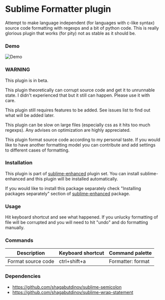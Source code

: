 # Sublime Formatter plugin

Attempt to make language independent (for languages with c-like syntax) source
code formatting with regexps and a bit of python code. This is really glorious
plugin that works (for pity) not as stable as it should be.


### Demo

![Demo](https://raw.github.com/shagabutdinov/sublime-formatter/master/demo/demo.gif "Demo")


### WARNING

This plugin is in beta.

This plugin theoretically can corrupt source code and get it to unrunnable
state. I didn't experienced that but it still can happen. Please use it with
care.

This plugin still requires features to be added. See issues list to find out
what will be added later.

This plugin can be slow on large files (especially css as it hits too much
regexps). Any advises on optimization are highly appreciated.

This plugin format source code according to my personal taste. If you would like
to have another formatting model you can contribute and add settings to
different cases of formatting.


### Installation

This plugin is part of [sublime-enhanced](http://github.com/shagabutdinov/sublime-enhanced)
plugin set. You can install sublime-enhanced and this plugin will be installed
automatically.

If you would like to install this package separately check "Installing packages
separately" section of [sublime-enhanced](http://github.com/shagabutdinov/sublime-enhanced)
package.


### Usage

Hit keyboard shortcut and see what happened. If you unlucky formatting of file
will be corrupted and you will need to hit "undo" and do formatting manually.


### Commands

| Description                  | Keyboard shortcut | Command palette   |
|------------------------------|-------------------|-------------------|
| Format source code           | ctrl+shift+a      | Formatter: format |


### Dependencies

- https://github.com/shagabutdinov/sublime-semicolon
- https://github.com/shagabutdinov/sublime-wrap-statement